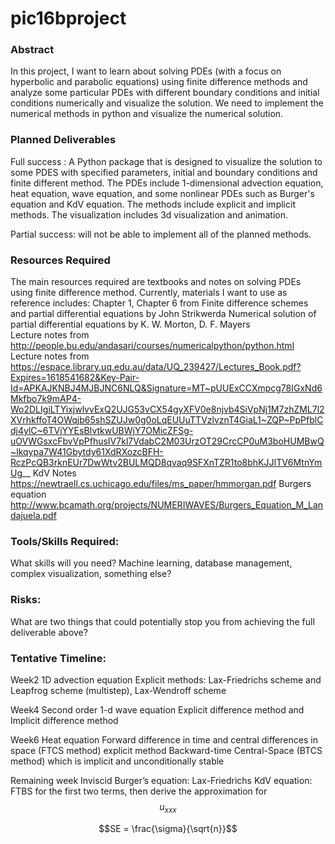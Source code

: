 # pic16bproject

### Abstract
In this project, I want to learn about solving PDEs (with a focus on hyperbolic and parabolic equations) using finite difference methods and analyze some particular PDEs with different boundary conditions and initial conditions numerically and visualize the solution. We need to implement the numerical methods in python and visualize the numerical solution.



### Planned Deliverables

Full success : A Python package that is designed to visualize the solution to some PDES with specified parameters, initial and boundary conditions and finite different method. The PDEs include 1-dimensional advection equation, heat equation, wave equation, and some nonlinear PDEs such as Burger's equation and KdV equation. The methods include explicit and implicit methods. The visualization includes 3d visualization and animation. 

Partial success: will not be able to implement all of the planned methods.


### Resources Required
The main resources required are textbooks and notes on solving PDEs using finite difference method. Currently, materials I want to use as reference includes:
Chapter 1, Chapter 6 from Finite difference schemes and partial differential equations by John Strikwerda 
Numerical solution of partial differential equations by K. W. Morton, D. F. Mayers  
Lecture notes from http://people.bu.edu/andasari/courses/numericalpython/python.html
Lecture notes from https://espace.library.uq.edu.au/data/UQ_239427/Lectures_Book.pdf?Expires=1618541682&Key-Pair-Id=APKAJKNBJ4MJBJNC6NLQ&Signature=MT~pUUExCCXmpcg78IGxNd6Mkfbo7k9mAP4-Wo2DLIgiLTYixjwlvvExQ2UJG53vCX54gyXFV0e8njvb4SiVpNj1M7zhZML7l2XVrhkffoT4OWqjb65shSZUJw0g0oLqEUUuTTVzlvznT4GiaL1~ZQP~PpPfblCdj4ylC~6TVjYYEsBIvtkwUBWjY7OMicZFSg-uOVWGsxcFbvVpPfhusIV7kl7VdabC2M03UrzOT29CrcCP0uM3boHUMBwQ~lkqypa7W41Gbytdy61XdRXozcBFH-RczPcQB3rknEUr7DwWtv2BULMQD8qvaq9SFXnTZR1to8bhKJJITV6MtnYmUg__
KdV Notes https://newtraell.cs.uchicago.edu/files/ms_paper/hmmorgan.pdf
Burgers equation http://www.bcamath.org/projects/NUMERIWAVES/Burgers_Equation_M_Landajuela.pdf


### Tools/Skills Required:
What skills will you need? Machine learning, database management, complex visualization, something else?


### Risks: 
What are two things that could potentially stop you from achieving the full deliverable above? 


### Tentative Timeline:
Week2
1D advection equation 
Explicit methods: Lax-Friedrichs scheme and Leapfrog scheme (multistep),  Lax-Wendroff scheme

Week4
Second order 1-d wave equation
Explicit difference method and Implicit difference method

Week6
Heat equation
Forward difference in time and central differences in space (FTCS method) explicit method
Backward-time Central-Space (BTCS method) which is implicit and unconditionally stable

Remaining week
Inviscid Burger’s equation: Lax-Friedrichs
KdV equation: FTBS for the first two terms, then derive the approximation for $$u_{xxx}$$

```math
SE = \frac{\sigma}{\sqrt{n}}
```
